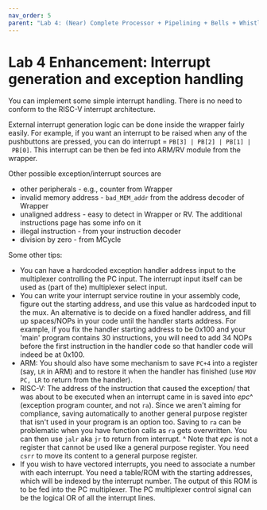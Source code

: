 ```yaml
---
nav_order: 5
parent: "Lab 4: (Near) Complete Processor + Pipelining + Bells + Whistles"
---
```

# Lab 4 Enhancement: Interrupt generation and exception handling

You can implement some simple interrupt handling. There is no need to conform to the RISC-V interrupt architecture.

External interrupt generation logic can be done inside the wrapper fairly easily. For example, if you want an interrupt to be raised when any of the pushbuttons are pressed, you can do interrupt = `PB[3] | PB[2] | PB[1] | PB[0]`. This interrupt can be then be fed into ARM/RV module from the wrapper.

Other possible exception/interrupt sources are 
* other peripherals - e.g., counter from Wrapper
* invalid memory address - `bad_MEM_addr` from the address decoder of Wrapper
* unaligned address - easy to detect in Wrapper or RV. The additional instructions page has some info on it
* illegal instruction - from your instruction decoder
* division by zero - from MCycle


Some other tips:
* You can have a hardcoded exception handler address input to the multiplexer controlling the PC input. The interrupt input itself can be used as (part of the) multiplexer select input.
*   You can write your interrupt service routine in your assembly code, figure out the starting address, and use this value as hardcoded input to the mux. An alternative is to decide on a fixed handler address, and fill up spaces/NOPs in your code until the handler starts address. For example, if you fix the handler starting address to be 0x100 and your 'main' program contains 30 instructions, you will need to add 34 NOPs before the first instruction in the handler code so that handler code will indeed be at 0x100.
*   ARM: You should also have some mechanism to save `PC+4` into a register (say, `LR` in ARM) and to restore it when the handler has finished (use `MOV PC, LR` to return from the handler).
*  RISC-V: The address of the instruction that caused the exception/ that was about to be executed when an interrupt came in is saved into *epc*^ (exception program counter, and not `ra`). Since we aren't aiming for compliance, saving automatically to another general purpose register that isn't used in your program is an option too. Saving to `ra` can be problematic when you have function calls as `ra` gets overwritten. You can then use `jalr` aka `jr` to return from interrupt. 
^ Note that *epc* is not a register that cannot be used like a general purpose register. You need `csrr` to move its content to a general purpose register.
*   If you wish to have vectored interrupts, you need to associate a number with each interrupt. You need a table/ROM with the starting addresses, which will be indexed by the interrupt number. The output of this ROM is to be fed into the PC multiplexer. The PC multiplexer control signal can be the logical OR of all the interrupt lines.
